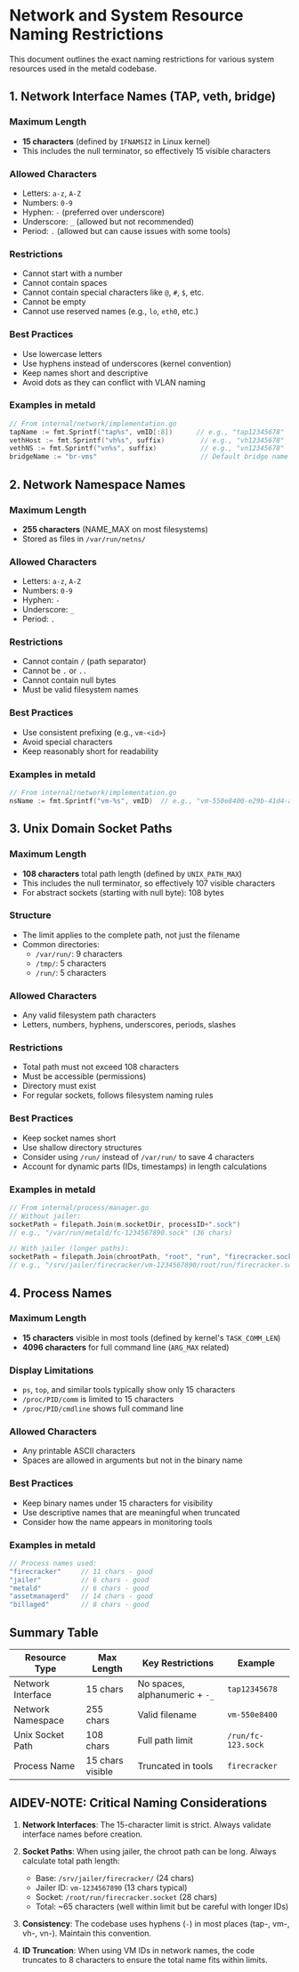 # Network and System Resource Naming Restrictions

This document outlines the exact naming restrictions for various system resources used in the metald codebase.

## 1. Network Interface Names (TAP, veth, bridge)

### Maximum Length
- **15 characters** (defined by `IFNAMSIZ` in Linux kernel)
- This includes the null terminator, so effectively 15 visible characters

### Allowed Characters
- Letters: `a-z`, `A-Z`
- Numbers: `0-9`
- Hyphen: `-` (preferred over underscore)
- Underscore: `_` (allowed but not recommended)
- Period: `.` (allowed but can cause issues with some tools)

### Restrictions
- Cannot start with a number
- Cannot contain spaces
- Cannot contain special characters like `@`, `#`, `$`, etc.
- Cannot be empty
- Cannot use reserved names (e.g., `lo`, `eth0`, etc.)

### Best Practices
- Use lowercase letters
- Use hyphens instead of underscores (kernel convention)
- Keep names short and descriptive
- Avoid dots as they can conflict with VLAN naming

### Examples in metald
```go
// From internal/network/implementation.go
tapName := fmt.Sprintf("tap%s", vmID[:8])      // e.g., "tap12345678"
vethHost := fmt.Sprintf("vh%s", suffix)         // e.g., "vh12345678"
vethNS := fmt.Sprintf("vn%s", suffix)           // e.g., "vn12345678"
bridgeName := "br-vms"                          // Default bridge name
```

## 2. Network Namespace Names

### Maximum Length
- **255 characters** (NAME_MAX on most filesystems)
- Stored as files in `/var/run/netns/`

### Allowed Characters
- Letters: `a-z`, `A-Z`
- Numbers: `0-9`
- Hyphen: `-`
- Underscore: `_`
- Period: `.`

### Restrictions
- Cannot contain `/` (path separator)
- Cannot be `.` or `..`
- Cannot contain null bytes
- Must be valid filesystem names

### Best Practices
- Use consistent prefixing (e.g., `vm-<id>`)
- Avoid special characters
- Keep reasonably short for readability

### Examples in metald
```go
// From internal/network/implementation.go
nsName := fmt.Sprintf("vm-%s", vmID)  // e.g., "vm-550e8400-e29b-41d4-a716"
```

## 3. Unix Domain Socket Paths

### Maximum Length
- **108 characters** total path length (defined by `UNIX_PATH_MAX`)
- This includes the null terminator, so effectively 107 visible characters
- For abstract sockets (starting with null byte): 108 bytes

### Structure
- The limit applies to the complete path, not just the filename
- Common directories:
  - `/var/run/`: 9 characters
  - `/tmp/`: 5 characters
  - `/run/`: 5 characters

### Allowed Characters
- Any valid filesystem path characters
- Letters, numbers, hyphens, underscores, periods, slashes

### Restrictions
- Total path must not exceed 108 characters
- Must be accessible (permissions)
- Directory must exist
- For regular sockets, follows filesystem naming rules

### Best Practices
- Keep socket names short
- Use shallow directory structures
- Consider using `/run/` instead of `/var/run/` to save 4 characters
- Account for dynamic parts (IDs, timestamps) in length calculations

### Examples in metald
```go
// From internal/process/manager.go
// Without jailer:
socketPath = filepath.Join(m.socketDir, processID+".sock")
// e.g., "/var/run/metald/fc-1234567890.sock" (36 chars)

// With jailer (longer paths):
socketPath = filepath.Join(chrootPath, "root", "run", "firecracker.socket")
// e.g., "/srv/jailer/firecracker/vm-1234567890/root/run/firecracker.socket" (66 chars)
```

## 4. Process Names

### Maximum Length
- **15 characters** visible in most tools (defined by kernel's `TASK_COMM_LEN`)
- **4096 characters** for full command line (`ARG_MAX` related)

### Display Limitations
- `ps`, `top`, and similar tools typically show only 15 characters
- `/proc/PID/comm` is limited to 15 characters
- `/proc/PID/cmdline` shows full command line

### Allowed Characters
- Any printable ASCII characters
- Spaces are allowed in arguments but not in the binary name

### Best Practices
- Keep binary names under 15 characters for visibility
- Use descriptive names that are meaningful when truncated
- Consider how the name appears in monitoring tools

### Examples in metald
```go
// Process names used:
"firecracker"     // 11 chars - good
"jailer"          // 6 chars - good
"metald"          // 6 chars - good
"assetmanagerd"   // 14 chars - good
"billaged"        // 8 chars - good
```

## Summary Table

| Resource Type | Max Length | Key Restrictions | Example |
|--------------|------------|------------------|---------|
| Network Interface | 15 chars | No spaces, alphanumeric + `-_` | `tap12345678` |
| Network Namespace | 255 chars | Valid filename | `vm-550e8400` |
| Unix Socket Path | 108 chars | Full path limit | `/run/fc-123.sock` |
| Process Name | 15 chars visible | Truncated in tools | `firecracker` |

## AIDEV-NOTE: Critical Naming Considerations

1. **Network Interfaces**: The 15-character limit is strict. Always validate interface names before creation.

2. **Socket Paths**: When using jailer, the chroot path can be long. Always calculate total path length:
   - Base: `/srv/jailer/firecracker/` (24 chars)
   - Jailer ID: `vm-1234567890` (13 chars typical)
   - Socket: `/root/run/firecracker.socket` (28 chars)
   - Total: ~65 characters (well within limit but be careful with longer IDs)

3. **Consistency**: The codebase uses hyphens (`-`) in most places (tap-, vm-, vh-, vn-). Maintain this convention.

4. **ID Truncation**: When using VM IDs in network names, the code truncates to 8 characters to ensure the total name fits within limits.